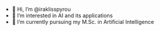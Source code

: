 - 👋 Hi, I’m @iraklisspyrou
- 👀 I’m interested in AI and its applications
- 🌱 I’m currently pursuing my M.Sc. in Artificial Intelligence
  

<!---
iraklisspyrou/iraklisspyrou is a ✨ special ✨ repository because its `README.md` (this file) appears on your GitHub profile.
You can click the Preview link to take a look at your changes.
--->
